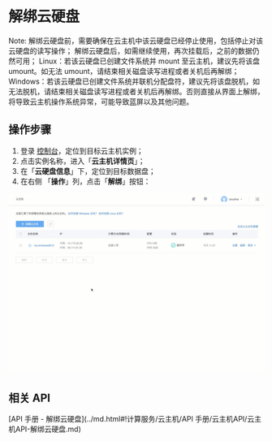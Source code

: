 # 解绑云硬盘

<span>Note:</span>
解绑云硬盘前，需要确保在云主机中该云硬盘已经停止使用，包括停止对该云硬盘的读写操作；
解绑云硬盘后，如需继续使用，再次挂载后，之前的数据仍然可用；
Linux：若该云硬盘已创建文件系统并 mount 至云主机，建议先将该盘 umount。如无法 umount，请结束相关磁盘读写进程或者关机后再解绑；
Windows：若该云硬盘已创建文件系统并联机分配盘符，建议先将该盘脱机，如无法脱机，请结束相关磁盘读写进程或者关机后再解绑。否则直接从界面上解绑，将导致云主机操作系统异常，可能导致蓝屏以及其他问题。


## 操作步骤

1. 登录 [控制台](https://c.163.com/dashboard#/m/win/)，定位到目标云主机实例；
2. 点击实例名称，进入「**云主机详情页**」；
3. 在「**云硬盘信息**」下，定位到目标数据盘；
4. 在右侧 「**操作**」列，点击「**解绑**」按钮：

![](../../../../平台服务/云硬盘/image/解绑云硬盘-云主机.gif)


## 相关 API

[API 手册 - 解绑云硬盘](../md.html#!计算服务/云主机/API 手册/云主机API/云主机API-解绑云硬盘.md)